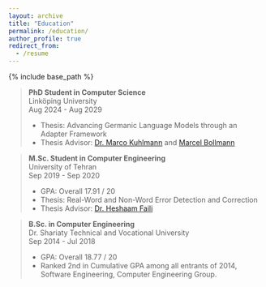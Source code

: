 ```yaml
---
layout: archive
title: "Education"
permalink: /education/
author_profile: true
redirect_from:
  - /resume
---
```


{% include base_path %}

<blockquote>
  <p><strong>PhD Student in Computer Science</strong> <br>
   Linköping University<br>
   Aug 2024 - Aug 2029</p>
  
  <ul>
  <li>Thesis: Advancing Germanic Language Models through an Adapter Framework</li>
  <li>Thesis Advisor: <a href="https://liu.se/medarbetare/marku61">Dr.  Marco Kuhlmann</a> and <a href="https://liu.se/medarbetare/marbo59">Marcel Bollmann</a></li>
  </ul>
</blockquote>

<blockquote>
  <p><strong>M.Sc. Student in Computer Engineering</strong> <br>
   University of Tehran<br>
   Sep 2019 - Sep 2020</p>
  
  <ul>
  <li>GPA:   Overall         17.91 / 20   </li>
  <li>Thesis: Real-Word and Non-Word Error Detection and Correction</li>
  <li>Thesis Advisor: <a href="https://ece.ut.ac.ir/en/~hfaili">Dr. Heshaam Faili</a></li>
  </ul>
</blockquote>

<blockquote>
  <p><strong>B.Sc. in Computer Engineering</strong> <br>
   Dr. Shariaty Technical and Vocational University<br>
   Sep 2014 - Jul 2018</p>
  
  <ul>
  <li>GPA:   Overall        18.77 / 20   </li>
  <li>Ranked 2nd in Cumulative GPA among all entrants of 2014, Software Engineering, Computer Engineering Group.<br></li>
  </ul>
</blockquote>
